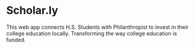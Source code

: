 # Scholar.ly
This web app connects H.S. Students with Philanthropist to invest in their college education locally. Transforming the way college education is funded.
